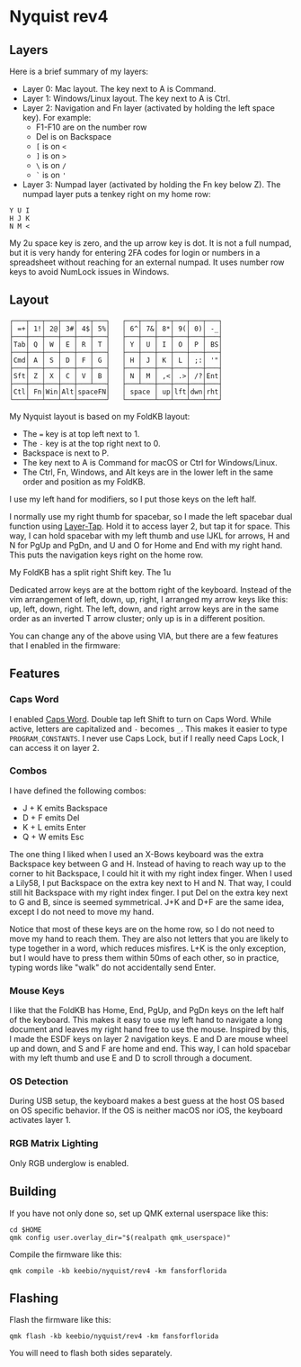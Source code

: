 # Nyquist rev4

## Layers

Here is a brief summary of my layers:

* Layer 0: Mac layout. The key next to A is Command.
* Layer 1: Windows/Linux layout. The key next to A is Ctrl.
* Layer 2: Navigation and Fn layer (activated by holding the left space key). For example:
  * F1-F10 are on the number row
  * Del is on Backspace
  * `[` is on `<`
  * `]` is on `>`
  * `\` is on `/`
  * `` ` `` is on `'`
* Layer 3: Numpad layer (activated by holding the Fn key below Z). The numpad layer puts a tenkey right on my home row:

```
Y U I
H J K
N M <
```

My 2u space key is zero, and the up arrow key is dot. It is not a full numpad, but it is very handy for entering 2FA codes for login or numbers in a spreadsheet without reaching for an external numpad. It uses number row keys to avoid NumLock issues in Windows.

## Layout

```
┌───┬───┬───┬───┬───┬───┐   ┌───┬───┬───┬───┬───┬───┐
│ =+│ 1!│ 2@│ 3#│ 4$│ 5%│   │ 6^│ 7&│ 8*│ 9(│ 0)│ -_│
├───┼───┼───┼───┼───┼───┤   ├───┼───┼───┼───┼───┼───┤
│Tab│ Q │ W │ E │ R │ T │   │ Y │ U │ I │ O │ P │ BS│
├───┼───┼───┼───┼───┼───┤   ├───┼───┼───┼───┼───┼───┤
│Cmd│ A │ S │ D │ F │ G │   │ H │ J │ K │ L │ ;:│ '"│
├───┼───┼───┼───┼───┼───┤   ├───┼───┼───┼───┼───┼───┤
│Sft│ Z │ X │ C │ V │ B │   │ N │ M │ ,<│ .>│ /?│Ent│
├───┼───┼───┼───┼───┴───┤   ├───┴───┼───┼───┼───┼───┤
│Ctl│ Fn│Win│Alt│spaceFN│   │ space │ up│lft│dwn│rht│
└───┴───┴───┴───┴───────┘   └───────┴───┴───┴───┴───┘
```

My Nyquist layout is based on my FoldKB layout:

* The `=` key is at top left next to 1.
* The `-` key is at the top right next to 0.
* Backspace is next to P.
* The key next to A is Command for macOS or Ctrl for Windows/Linux.
* The Ctrl, Fn, Windows, and Alt keys are in the lower left in the same order and position as my FoldKB.

I use my left hand for modifiers, so I put those keys on the left half.

I normally use my right thumb for spacebar, so I made the left spacebar dual function using [Layer-Tap](https://docs.qmk.fm/feature_layers?id=switching-and-toggling-layers). Hold it to access layer 2, but tap it for space. This way, I can hold spacebar with my left thumb and use IJKL for arrows, H and N for PgUp and PgDn, and U and O for Home and End with my right hand. This puts the navigation keys right on the home row.

My FoldKB has a split right Shift key. The 1u

Dedicated arrow keys are at the bottom right of the keyboard. Instead of the vim arrangement of left, down, up, right, I arranged my arrow keys like this: up, left, down, right. The left, down, and right arrow keys are in the same order as an inverted T arrow cluster; only up is in a different position.

You can change any of the above using VIA, but there are a few features that I enabled in the firmware:

## Features

### Caps Word

I enabled [Caps Word](https://docs.qmk.fm/feature_caps_word). Double tap left Shift to turn on Caps Word. While active, letters are capitalized and `-` becomes `_`. This makes it easier to type `PROGRAM_CONSTANTS`. I never use Caps Lock, but if I really need Caps Lock, I can access it on layer 2.

### Combos

I have defined the following combos:

* J + K emits Backspace
* D + F emits Del
* K + L emits Enter
* Q + W emits Esc

The one thing I liked when I used an X-Bows keyboard was the extra Backspace key between G and H. Instead of having to reach way up to the corner to hit Backspace, I could hit it with my right index finger. When I used a Lily58, I put Backspace on the extra key next to H and N. That way, I could still hit Backspace with my right index finger. I put Del on the extra key next to G and B, since is seemed symmetrical. J+K and D+F are the same idea, except I do not need to move my hand.

Notice that most of these keys are on the home row, so I do not need to move my hand to reach them. They are also not letters that you are likely to type together in a word, which reduces misfires. L+K is the only exception, but I would have to press them within 50ms of each other, so in practice, typing words like "walk" do not accidentally send Enter.

### Mouse Keys

I like that the FoldKB has Home, End, PgUp, and PgDn keys on the left half of the keyboard. This makes it easy to use my left hand to navigate a long document and leaves my right hand free to use the mouse. Inspired by this, I made the ESDF keys on layer 2 navigation keys. E and D are mouse wheel up and down, and S and F are home and end. This way, I can hold spacebar with my left thumb and use E and D to scroll through a document.

### OS Detection

During USB setup, the keyboard makes a best guess at the host OS based on OS specific behavior. If the OS is neither macOS nor iOS, the keyboard activates layer 1.

### RGB Matrix Lighting

Only RGB underglow is enabled.

## Building

If you have not only done so, set up QMK external userspace like this:

```
cd $HOME
qmk config user.overlay_dir="$(realpath qmk_userspace)"
```

Compile the firmware like this:

```
qmk compile -kb keebio/nyquist/rev4 -km fansforflorida
```

## Flashing

Flash the firmware like this:

```
qmk flash -kb keebio/nyquist/rev4 -km fansforflorida
```

You will need to flash both sides separately.
